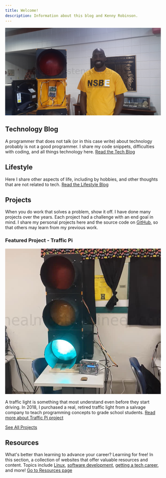 ```yaml
---
title: Welcome!
description: Information about this blog and Kenny Robinson.
---
```


![Kenny with traffic light](/images/jumbotron_kenny.jpg)

## Technology Blog

A programmer that does not talk (or in this case write) about technology probably is not a good programmer. 
I share my code snippets, difficulties with coding, and all things technology here.
[Read the Tech Blog](/technology)

## Lifestyle

Here I share other aspects of life, including by hobbies, and other thoughts that are not related to tech. 
[Read the Lifestyle Blog](/lifestyle)

## Projects

When you do work that solves a problem, show it off. I have done many projects over the years. Each project
had a challenge with an end goal in mind. I share my personal projects here and the source code on 
<a href="https://github.com/almostengr" target="_blank">GitHub</a>, 
so that others may learn from my previous work.

### Featured Project - Traffic Pi

![Traffic light with Raspberry Pi controller](/images/portfolio_trafficlight2.jpg)

A traffic light is something that most understand even before they start driving. In 2018, I purchased a 
real, retired traffic light from a salvage company to teach programming concepts to grade school students. 
[Read more about Traffic Pi project](/projects/traffic-pi)

[See All Projects](/projects)

## Resources

What's better than learning to advance your career? Learning for free! In this section, a collection of websites
that offer valuable resources and content. Topics include 
[Linux](/resources#linux), 
[software development](/resources#web-and-software-development), 
[getting a tech career](/resources/getting-into-tech), and more! 
[Go to Resources page](/resources)
